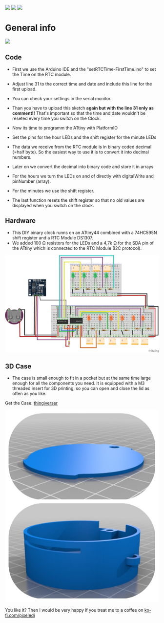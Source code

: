 <img src="https://img.shields.io/badge/-ATtiny%20Project-blue.svg?&amp;style=flat-square&amp" style="max-width: 100%;"> <img src="https://img.shields.io/badge/-PlattformIO-orange.svg?&amp;style=flat-square&amp" style="max-width: 100%;"> <img src="https://img.shields.io/badge/-Arduino%20IDE-%2300979D.svg?&amp;style=flat-square&amp;logo=arduino&amp;logoColor=white" style="max-width: 100%;">


# General info
[![](https://yt-embed.live/embed?v=dzWNCmG-Q2c)](http://www.youtube.com/watch?v=dzWNCmG-Q2c "DIY Binary Clock")

## Code
- First we use the Arduino IDE and the "setRTCTime-FirstTime.ino" to set the Time on the RTC module.
- Adjust line 31 to the correct time and date and include this line for the first upload. 
- You can check your settings in the serial monitor.
- Than you have to upload this sketch **again but with the line 31 only as comment!!** That's important so that the time and date wouldn't be reseted every time you switch on the Clock.
 
- Now its time to programm the ATtiny with PlatformIO
- Set the pins for the hour LEDs and the shift register for the minute LEDs
- The data we receive from the RTC module is in binary coded decimal (=half byte). So the easiest way to use it is to convert it into decimal numbers.
- Later on we convert the decimal into binary code and store it in arrays
- For the hours we turn the LEDs on and of directly with digitalWrite and pinNumber (array).
- For the minutes we use the shift register.
- The last function resets the shift register so that no old values are displayed when you switch on the clock.


## Hardware
- This DIY binary clock runns on an ATtiny44 combined with a 74HC595N shift register and a RTC Module DS1307.
- We added 100 Ω resistors for the LEDs and a 4,7k Ω for the SDA pin of the ATtiny which is connected to the RTC Module (I2C protocol).

![Verdrahtung](https://github.com/pixelEDI/attiny_binaryclock/blob/main/binaryClockWithShiftRegister_wiring.jpg)


## 3D Case
- The case is small enough to fit in a pocket but at the same time large enough for all the components you need. It is equipped with a M3 threaded insert for 3D printing, so you can open and close the lid as often as you like.

Get the Case:  [thingiverser](https://www.thingiverse.com/thing:5430313)

![Case](https://github.com/pixelEDI/attiny_binaryclock/blob/main/BinaryClock3D.jpg)

You like it? Then I would be very happy if you treat me to a coffee on [ko-fi.com/pixeledi](https://www.ko-fi.com/pixeledi)
